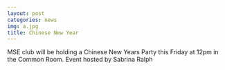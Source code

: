```yaml
---
layout: post
categories: news
img: a.jpg
title: Chinese New Year
---
```


MSE club will be holding a Chinese New Years Party this Friday at 12pm in the Common Room. Event hosted by Sabrina Ralph
